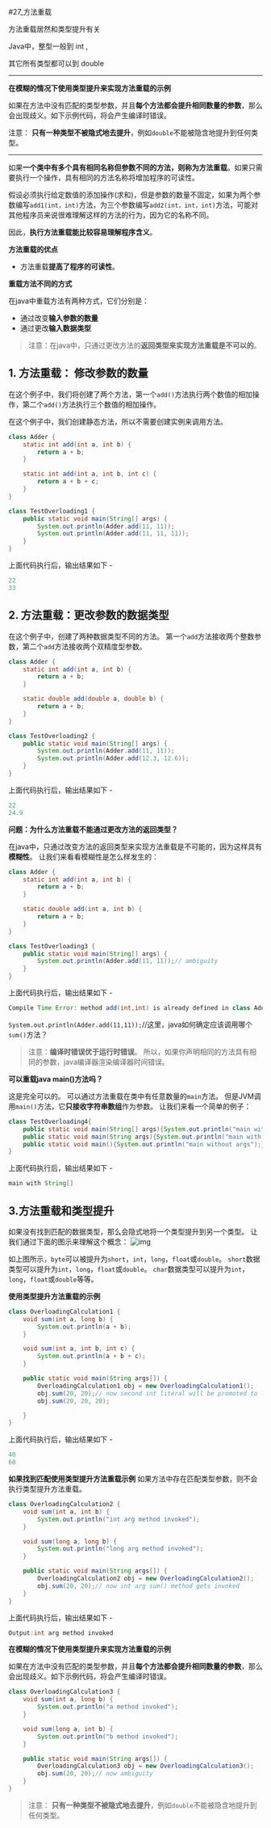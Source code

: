 #27_方法重载

方法重载居然和类型提升有关

Java中，整型一般到 int ,

其它所有类型都可以到 double

------

**在模糊的情况下使用类型提升来实现方法重载的示例**

如果在方法中没有匹配的类型参数，并且**每个方法都会提升相同数量的参数**，那么会出现歧义。如下示例代码，将会产生编译时错误。



注意： **只有一种类型不被隐式地去提升**，例如`double`不能被隐含地提升到任何类型。

------

如果**一个类中有多个具有相同名称但参数不同的方法，则称为方法重载**。如果只需要执行一个操作，具有相同的方法名称将增加程序的可读性。

假设必须执行给定数值的添加操作(求和)，但是参数的数量不固定，如果为两个参数编写`add1(int，int)`方法，为三个参数编写`add2(int，int，int)`方法，可能对其他程序员来说很难理解这样的方法的行为，因为它的名称不同。

因此，**执行方法重载能比较容易理解程序含义**。

**方法重载的优点**

- 方法重载**提高了程序的可读性**。

**重载方法不同的方式**

在java中重载方法有两种方式，它们分别是：

- 通过改变**输入参数的数量**
- 通过更改**输入数据类型**

> 注意：在java中，只通过更改方法的**返回类型来实现方法重载是不可以的**。

## 1. 方法重载： 修改参数的数量

在这个例子中，我们将创建了两个方法，第一个`add()`方法执行两个数值的相加操作，第二个`add()`方法执行三个数值的相加操作。

在这个例子中，我们创建静态方法，所以不需要创建实例来调用方法。

```java
class Adder {
    static int add(int a, int b) {
        return a + b;
    }

    static int add(int a, int b, int c) {
        return a + b + c;
    }
}

class TestOverloading1 {
    public static void main(String[] args) {
        System.out.println(Adder.add(11, 11));
        System.out.println(Adder.add(11, 11, 11));
    }
}
```

上面代码执行后，输出结果如下 -

```java
22
33
```

## 2. 方法重载：更改参数的数据类型

在这个例子中，创建了两种数据类型不同的方法。 第一个`add`方法接收两个整数参数，第二个`add`方法接收两个双精度型参数。

```  Java
class Adder {
    static int add(int a, int b) {
        return a + b;
    }

    static double add(double a, double b) {
        return a + b;
    }
}

class TestOverloading2 {
    public static void main(String[] args) {
        System.out.println(Adder.add(11, 11));
        System.out.println(Adder.add(12.3, 12.6));
    }
}

```

上面代码执行后，输出结果如下 -

```  Java
22
24.9
```

**问题：为什么方法重载不能通过更改方法的返回类型？**

在java中，只通过改变方法的返回类型来实现方法重载是不可能的，因为这样具有**模糊性**。 让我们来看看模糊性是怎么样发生的：

```  Java
class Adder {
    static int add(int a, int b) {
        return a + b;
    }

    static double add(int a, int b) {
        return a + b;
    }
}

class TestOverloading3 {
    public static void main(String[] args) {
        System.out.println(Adder.add(11, 11));// ambiguity
    }
}
```

上面代码执行后，输出结果如下 -

```java
Compile Time Error: method add(int,int) is already defined in class Adder
```

`System.out.println(Adder.add(11,11));`//这里，java如何确定应该调用哪个`sum()`方法？

> 注意：**编译时错误优于运行时错误**。 所以，如果你声明相同的方法具有相同的参数，java编译器渲染编译器时间错误。

**可以重载java main()方法吗？**

这是完全可以的。 可以通过方法重载在类中有任意数量的`main`方法。 但是JVM调用`main()`方法，它**只接收字符串数组**作为参数。 让我们来看一个简单的例子：

```  Java
class TestOverloading4{  
    public static void main(String[] args){System.out.println("main with String[]");}  
    public static void main(String args){System.out.println("main with String");}  
    public static void main(){System.out.println("main without args");}  
}

```

上面代码执行后，输出结果如下 -

```java
main with String[]
```

## 3.方法重载和类型提升

如果没有找到匹配的数据类型，那么会隐式地将一个类型提升到另一个类型。 让我们通过下面的图示来理解这个概念：
![img](27_01.jpg)

如上图所示，`byte`可以被提升为`short`，`int`，`long`，`float`或`double`。 `short`数据类型可以提升为`int`，`long`，`float`或`double`。 `char`数据类型可以提升为`int`，`long`，`float`或`double`等等。

**使用类型提升方法重载的示例**

```  Java
class OverloadingCalculation1 {
    void sum(int a, long b) {
        System.out.println(a + b);
    }

    void sum(int a, int b, int c) {
        System.out.println(a + b + c);
    }

    public static void main(String args[]) {
        OverloadingCalculation1 obj = new OverloadingCalculation1();
        obj.sum(20, 20);// now second int literal will be promoted to long
        obj.sum(20, 20, 20);

    }
}

```

上面代码执行后，输出结果如下 -

```  Java
40
60
```

**如果找到匹配使用类型提升方法重载示例**
如果方法中存在匹配类型参数，则不会执行类型提升方法重载。

```  Java
class OverloadingCalculation2 {
    void sum(int a, int b) {
        System.out.println("int arg method invoked");
    }

    void sum(long a, long b) {
        System.out.println("long arg method invoked");
    }

    public static void main(String args[]) {
        OverloadingCalculation2 obj = new OverloadingCalculation2();
        obj.sum(20, 20);// now int arg sum() method gets invoked
    }
}
```

上面代码执行后，输出结果如下 -

```  Java
Output:int arg method invoked
```

**在模糊的情况下使用类型提升来实现方法重载的示例**

如果在方法中没有匹配的类型参数，并且**每个方法都会提升相同数量的参数**，那么会出现歧义。如下示例代码，将会产生编译时错误。

```  Java
class OverloadingCalculation3 {
    void sum(int a, long b) {
        System.out.println("a method invoked");
    }

    void sum(long a, int b) {
        System.out.println("b method invoked");
    }

    public static void main(String args[]) {
        OverloadingCalculation3 obj = new OverloadingCalculation3();
        obj.sum(20, 20);// now ambiguity
    }
}
```

> 注意： **只有一种类型不被隐式地去提升**，例如`double`不能被隐含地提升到任何类型。
